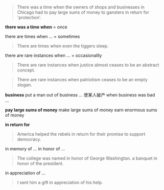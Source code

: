 >There was a time when the owners of shops and businesses in Chicago had to pay large sums of money to gansters in return for 'protection'.

**there was a time when** = once

there are times when ... = sometimes

>There are times when even the tiggers sleep.

there are rare instances when ... = occasionallly

>There are rare instances when justice almost ceases to be an abstract concept.

>There are rare instances when patriotism ceases to be an empty slogan.

**business**
put a man out of business ... 使某人破产
when business was bad ...

**pay large sums of money**
make large sums of money
earn enormous sums of money

**in return for**
>America helped the rebels in return for their promise to support democracy.

in memory of ...
in honor of ...
>The college was named in honor of George Washington.
>a banquet in honor of the president.

in appreciation of ...
>I sent him a gift in appreciation of his help.
